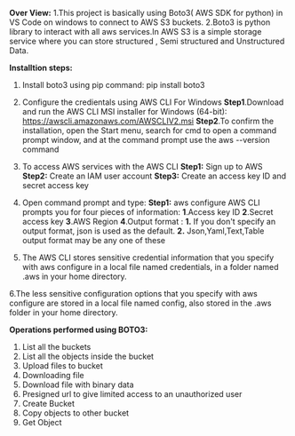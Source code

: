 **Over View:**
1.This project is basically using Boto3( AWS SDK for python) in VS Code on windows to connect to AWS S3 buckets.
2.Boto3 is python library to interact with all aws services.In AWS S3 is a simple storage service where you can store structured , Semi structured and Unstructured Data.

**Installtion steps:**
1. Install boto3 using pip command: pip install boto3

2. Configure the credientals using AWS CLI For Windows
   **Step1**.Download and run the AWS CLI MSI installer for Windows (64-bit):
   https://awscli.amazonaws.com/AWSCLIV2.msi
   **Step2**.To confirm the installation, open the Start menu, search for cmd to open a command prompt window, and at the command prompt use the
    aws --version command
    
3. To access AWS services with the AWS CLI
   **Step1:** Sign up to AWS
   **Step2:** Create an IAM user account
   **Step3:** Create an access key ID and secret access key

4. Open command prompt and type:
   **Step1:** aws configure
     AWS CLI prompts you for four pieces of information:
     **1**.Access key ID
     **2**.Secret access key
     **3**.AWS Region
     **4**.Output format : **1.** If you don't specify an output format, json is used as the default.
                           **2.** Json,Yaml,Text,Table output format may be any one of these
                       
5. The AWS CLI stores sensitive credential information that you specify with aws configure in a local file named credentials, in a folder named .aws in your home directory.
  
 6.The less sensitive configuration options that you specify with aws configure are stored in a local file named config, also stored in the .aws folder in your home directory.

**Operations performed using BOTO3:**
1. List all the buckets
2. List all the objects inside the bucket
3. Upload files to bucket
4. Downloading file
5. Download  file with binary data
6. Presigned url to give limited access  to an unauthorized user
7. Create Bucket
8. Copy objects to other bucket
9. Get Object
 
